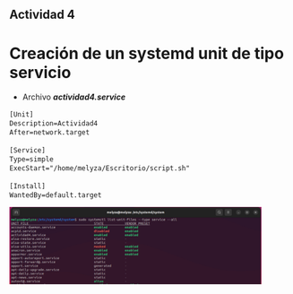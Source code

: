 ## Actividad 4

# Creación de un systemd unit de tipo servicio 

- Archivo ***actividad4.service***
```
[Unit]
Description=Actividad4
After=network.target

[Service]
Type=simple
ExecStart="/home/melyza/Escritorio/script.sh"

[Install]
WantedBy=default.target
```
  <img src="images/3.png" alt="drawing" width="450">
